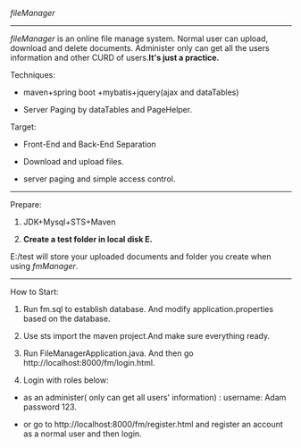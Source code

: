 *fileManager* 

---

*fileManager* is  an online file manage system. Normal user can upload, download and delete documents. Administer only can get all the users information and other CURD of users.**It's just a practice.**

Techniques:

+ maven+spring boot +mybatis+jquery(ajax and dataTables) 

+ Server Paging by dataTables and PageHelper.

Target:

+ Front-End and Back-End Separation

+ Download and upload files.

+ server paging and simple access control.

---

Prepare:

1. JDK+Mysql+STS+Maven

2. **Create  a test folder in local disk E.** 

E:/test will store your uploaded documents and folder you create when using *fmManager*.

---

How to Start:

1. Run fm.sql to establish database. And modify application.properties based on the database.

2. Use sts import the maven project.And make sure everything ready.

3. Run FileManagerApplication.java. And then go http://localhost:8000/fm/login.html.

4. Login with  roles below:

  + as  an administer( only can get all users' information)  :    username: Adam	   password 123.

  + or go to http://localhost:8000/fm/register.html and register an account  as a normal user and then login. 







